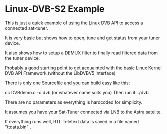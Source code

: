 # Linux-DVB-S2 Example

This is just a quick example of using the Linux DVB API to access a connected sat-tuner. 

It is very basic but shows how to open, tune and get status from your tuner device. 

It also shows how to setup a DEMUX filter to finally read filtered data from the tuner device. 

Probably a good starting point to get acquainted with the basic Linux Kernel DVB API Framework.(without the LibDVBV5 interface) 

There is only one Sourcefile and you can build easy like this: 
 
cc DVBdemo.c -o dvb   (or whatever name suits you) 
Then run it:  ./dvb 

There are no parameters as everything is hardcoded for simplicity. 

It assumes you have your Sat-Tuner connected via LNB to the Astra satelite. 

If everything runs well, RTL Teletext data is saved in a file named "ttdata.bin" .
